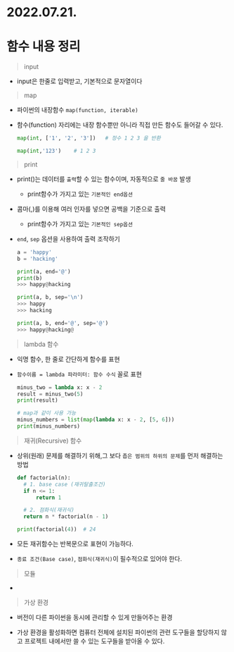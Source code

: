 # 2022.07.21.

# 함수 내용 정리

> input

- input은 한줄로 입력받고, 기본적으로 문자열이다

> map

- 파이썬의 내장함수 `map(function, iterable)`

- 함수(function) 자리에는 내장 함수뿐만 아니라 직접 만든 함수도 들어갈 수 있다.

  ```python
  map(int, ['1', '2', '3'])   # 정수 1 2 3 을 반환

  map(int,'123')    # 1 2 3
  ```

> print

- print()는 데이터를 `출력`할 수 있는 함수이며, 자동적으로 `줄 바꿈` 발생

  - print함수가 가지고 있는 `기본적인 end옵션`

- 콤마(,)를 이용해 여러 인자를 넣으면 공백을 기준으로 출력 
  
  - print함수가 가지고 있는 `기본적인 sep옵션`

- `end`, `sep` 옵션을 사용하여 출력 조작하기

  ```python
  a = 'happy'
  b = 'hacking'

  print(a, end='@')
  print(b)
  >>> happy@hacking

  print(a, b, sep='\n')
  >>> happy
  >>> hacking

  print(a, b, end='@', sep='@')
  >>> happy@hacking@
  ```
  
> lambda 함수

- 익명 함수, 한 줄로 간단하게 함수를 표현

- `함수이름 = lambda 파라미터: 함수 수식` 꼴로 표현

  ```python
  minus_two = lambda x: x - 2
  result = minus_two(5)
  print(result)

  # map과 같이 사용 가능
  minus_numbers = list(map(lambda x: x - 2, [5, 6]))
  print(minus_numbers)
  ```

> 재귀(Recursive) 함수

- 상위(원래) 문제를 해결하기 위해,그 보다 `좁은 범위의 하위의 문제`를 먼저 해결하는 방법

  ```python
  def factorial(n):
    # 1. base case (재귀탈출조건)
    if n <= 1:
        return 1

    # 2. 점화식(재귀식)
    return n * factorial(n - 1)

  print(factorial(4))  # 24
  ```
  
- 모든 재귀함수는 반복문으로 표현이 가능하다.

- `종료 조건(Base case)`, `점화식(재귀식)`이 필수적으로 있어야 한다.

> 모듈

-

> 가상 환경

- 버전이 다른 파이썬을 동시에 관리할 수 있게 만들어주는 환경

- 가상 환경을 활성화하면 컴퓨터 전체에 설치된 파이썬의 관련 도구들을 할당하지 않고 프로젝트 내에서만 쓸 수 있는 도구들을 받아올 수 있다.